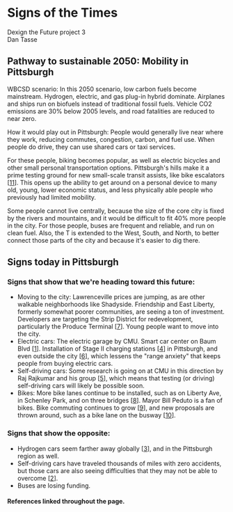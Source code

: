 <link href="stylesheets/GitHub2.css" rel="stylesheet"></link>

# Signs of the Times

Dexign the Future project 3  
Dan Tasse

## Pathway to sustainable 2050: Mobility in Pittsburgh

WBCSD scenario: In this 2050 scenario, low carbon fuels become mainstream. Hydrogen, electric, and gas plug-in hybrid dominate. Airplanes and ships run on biofuels instead of traditional fossil fuels. Vehicle CO2 emissions are 30% below 2005 levels, and road fatalities are reduced to near zero.

How it would play out in Pittsburgh: People would generally live near where they work, reducing commutes, congestion, carbon, and fuel use. When people do drive, they can use shared cars or taxi services.

For these people, biking becomes popular, as well as electric bicycles and other small personal transportation options. Pittsburgh's hills make it a prime testing ground for new small-scale transit assists, like bike escalators [[11][]]. This opens up the ability to get around on a personal device to many old, young, lower economic status, and less physically able people who previously had limited mobility.

Some people cannot live centrally, because the size of the core city is fixed by the rivers and mountains, and it would be difficult to fit 40% more people in the city. For those people, buses are frequent and reliable, and run on clean fuel. Also, the T is extended to the West, South, and North, to better connect those parts of the city and because it's easier to dig there.

## Signs today in Pittsburgh

### Signs that show that we're heading toward this future: 
- Moving to the city: Lawrenceville prices are jumping, as are other walkable neighborhoods like Shadyside. Friendship and East Liberty, formerly somewhat poorer communities, are seeing a ton of investment. Developers are targeting the Strip District for redevelopment, particularly the Produce Terminal [[7][]]. Young people want to move into the city.
- Electric cars: The electric garage by CMU. Smart car center on Baum Blvd [[1][]]. Installation of Stage II charging stations [[4][]] in Pittsburgh, and even outside the city [[6][]], which lessens the "range anxiety" that keeps people from buying electric cars.
- Self-driving cars: Some research is going on at CMU in this direction by Raj Rajkumar and his group [[5][]], which means that testing (or driving) self-driving cars will likely be possible soon.
- Bikes: More bike lanes continue to be installed, such as on Liberty Ave, in Schenley Park, and on three bridges [[8][]]. Mayor Bill Peduto is a fan of bikes. Bike commuting continues to grow [[9][]], and new proposals are thrown around, such as a bike lane on the busway [[10][]].

### Signs that show the opposite: 

- Hydrogen cars seem farther away globally [[3][]], and in the Pittsburgh region as well.
- Self-driving cars have traveled thousands of miles with zero accidents, but those cars are also seeing difficulties that they may not be able to overcome [[2][]]. 
- Buses are losing funding.

#### References linked throughout the page.

[1]: http://www.smartcenterpittsburgh.com/new/electric
[2]: http://www.slate.com/articles/technology/technology/2014/10/google_self_driving_car_it_may_never_actually_happen.html
[3]: http://thinkprogress.org/climate/2013/04/05/1422411/study-hobbled-by-high-cost-hydrogen-fuel-cells-will-be-a-modest-3-billion-market-in-2030/
[4]: http://www.post-gazette.com/business/businessnews/2013/07/10/Pennsylvanians-push-for-more-electric-vehicle-charging-stations/stories/201307100136
[5]: http://www.cmu.edu/news/stories/archives/2013/september/sept4_selfdrivingcar.html
[6]: http://triblive.com/state/pennsylvania/3179325-74/charging-electric-station
[7]: http://pittsburghpa.gov/district7/buncher
[8]: http://www.post-gazette.com/news/transportation/2014/09/03/Fitzgerald-announces-new-bike-lanes-on-Pittsburgh-bridges/stories/201409030280
[9]: http://bikeleague.org/content/updated-bike-commute-data-released
[10]: http://www.nextpittsburgh.com/city-design/busways-neville-trail-makes-something-out-of-nothing/
[11]: http://twistedsifter.com/2014/07/the-bike-escalator-lift-in-norway/
